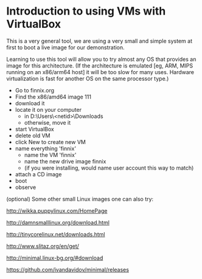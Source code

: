 
# Introduction to using VMs with VirtualBox

This is a very general tool, we are using a very small and simple system
at first to boot a live image for our demonstration. 

Learning to use this tool will allow you to try almost any OS that provides
an image for this architecture.  (If the architecture is emulated [eg, ARM,
MIPS running on an x86/arm64 host] it will be too slow for many uses. 
Hardware virtualization is fast for another OS on the same processor type.)

  * Go to finnix.org
  * Find the x86/amd64 image 111
  * download it
  * locate it on your computer 
    * in D:\Users\\\<netid>\Downloads
    * otherwise, move it
  * start VirtualBox
  * delete old VM
  * click New to create new VM
  * name everything 'finnix' 
    * name the VM 'finnix'
    * name the new drive image finnix
    * (if you were installing, would name user account this way to match)
  * attach a CD image
  * boot
  * observe


(optional) Some other small Linux images one can also try:

http://wikka.puppylinux.com/HomePage

http://damnsmalllinux.org/download.html

http://tinycorelinux.net/downloads.html

http://www.slitaz.org/en/get/

http://minimal.linux-bg.org/#download

https://github.com/ivandavidov/minimal/releases